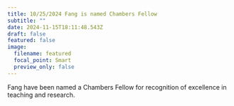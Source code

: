 ```yaml
---
title: 10/25/2024 Fang is named Chambers Fellow
subtitle: ""
date: 2024-11-15T18:11:48.543Z
draft: false
featured: false
image:
  filename: featured
  focal_point: Smart
  preview_only: false
---
```

Fang have been named a Chambers Fellow for recognition of excellence in teaching and research.